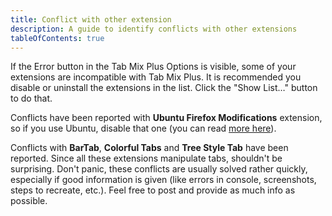 ```yaml
---
title: Conflict with other extension
description: A guide to identify conflicts with other extensions
tableOfContents: true
---
```


If the Error button in the Tab Mix Plus Options is visible, some of your extensions are incompatible
with Tab Mix Plus. It is recommended you disable or uninstall the extensions in the list. Click the
"Show List…" button to do that.

Conflicts have been reported with <b>Ubuntu Firefox Modifications</b> extension, so if you use
Ubuntu, disable that one (you can read
<a href="http://ubuntuforums.org/showthread.php?t=826536">more here</a>).

Conflicts with **BarTab**, **Colorful Tabs** and **Tree Style Tab** have been reported. Since all
these extensions manipulate tabs, shouldn't be surprising. Don't panic, these conflicts are usually
solved rather quickly, especially if good information is given (like errors in console, screenshots,
steps to recreate, etc.). Feel free to post and provide as much info as possible.
